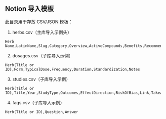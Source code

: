 ## Notion 导入模板

此目录用于存放 CSV/JSON 模板：

1) herbs.csv（主库导入示例头）
```
Herb Name,LatinName,Slug,Category,Overview,ActiveCompounds,Benefits,RecommendedFor,NotRecommendedFor,InteractsWithDrugs,SafetyRating,Contraindications,Pregnancy,Lactation,Tags,Publish
```

2) dosages.csv（子库导入示例）
```
Herb(Title or ID),Form,TypicalDose,Frequency,Duration,Standardization,Notes
```

3) studies.csv（子库导入示例）
```
Herb(Title or ID),Title,Year,StudyType,Outcomes,EffectDirection,RiskOfBias,Link,Takeaway,EvidenceWeight
```

4) faqs.csv（子库导入示例）
```
Herb(Title or ID),Question,Answer
```


